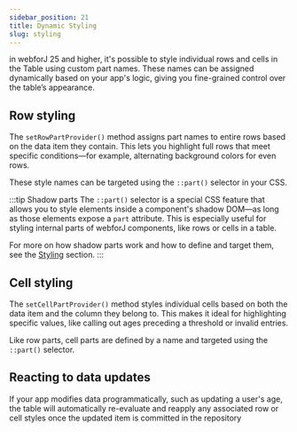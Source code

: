 ```yaml
---
sidebar_position: 21
title: Dynamic Styling
slug: styling
---
```


in webforJ 25 and higher, it's possible to style individual rows and cells in the Table using custom part names. These names can be assigned dynamically based on your app's logic, giving you fine-grained control over the table’s appearance.

## Row styling

The `setRowPartProvider()` method assigns part names to entire rows based on the data item they contain. This lets you highlight full rows that meet specific conditions—for example, alternating background colors for even rows.

These style names can be targeted using the `::part()` selector in your CSS.

:::tip Shadow parts
The `::part()` selector is a special CSS feature that allows you to style elements inside a component's shadow DOM—as long as those elements expose a `part` attribute. This is especially useful for styling internal parts of webforJ components, like rows or cells in a table.

For more on how shadow parts work and how to define and target them, see the [Styling](../../styling/shadow-parts) section.
:::


<ComponentDemo 
path='/webforj/tablerowstyling?' 
javaE='https://raw.githubusercontent.com/webforj/webforj-documentation/refs/heads/main/src/main/java/com/webforj/samples/views/table/TableRowStylingView.java'
height='300px'
/>

## Cell styling

The `setCellPartProvider()` method styles individual cells based on both the data item and the column they belong to. This makes it ideal for highlighting specific values, like calling out ages preceding a threshold or invalid entries.

Like row parts, cell parts are defined by a name and targeted using the `::part()` selector.

<ComponentDemo 
path='/webforj/tablecellstyling?' 
javaE='https://raw.githubusercontent.com/webforj/webforj-documentation/refs/heads/main/src/main/java/com/webforj/samples/views/table/TableColumnPinningView.java'
height='300px'
/>


## Reacting to data updates

If your app modifies data programmatically, such as updating a user's age, the table will automatically re-evaluate and reapply any associated row or cell styles once the updated item is committed in the repository 

<ComponentDemo 
path='/webforj/tabledynamicstyling?' 
javaE='https://raw.githubusercontent.com/webforj/webforj-documentation/refs/heads/main/src/main/java/com/webforj/samples/views/table/TableDynamicStylingView.java'
height='475px'
/>

